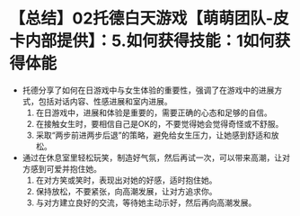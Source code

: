 # 【总结】02托德白天游戏【萌萌团队-皮卡内部提供】：5.如何获得技能：1如何获得体能

-   托德分享了如何在日游戏中与女生体验的重要性，强调了在游戏中的进展方式，包括对话内容、性感进展和室内进展。
    1.  在日游戏中，进展和体验是重要的，需要正确的心态和足够的自信。
    2.  在接触女生时，要相信自己是OK的，不要觉得她会觉得奇怪或不舒服。
    3.  采取“两步前进两步后退”的策略，避免给女生压力，让她感到舒适和放松。
-   通过在休息室里轻松玩笑，制造好气氛，然后再试一次，可以带来高潮，让对方感到可爱并抱住她。
    1.  在对方笑或笑时，表现出对她的好感，适时抱住她。
    2.  保持放松，不要紧张，向高潮发展，让对方追求你。
    3.  与对方建立良好的交流，等待她主动示好，然后再向高潮发展。